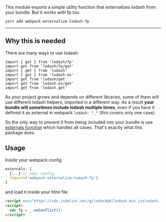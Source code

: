 <!-- [![Build Status](https://travis-ci.org/vybu/externalize-lodash.svg?branch=master)](https://travis-ci.org/vybu/externalize-lodash)
[![npm version](https://badge.fury.io/js/webpack-externalize-lodash.svg)](https://badge.fury.io/js/webpack-externalize-lodash) -->

This module exports a simple utility function that externalizes lodash from your bundle.
But it works with fp too.

`yarn add webpack-externalize-lodash-fp`

---

## Why this is needed

There are many ways to use lodash:

```
import { get } from 'lodash/fp'
import get from 'lodash/fp/get'
import { get } from 'lodash'
import { get } from 'lodash-es'
import get from 'lodash/get'
import get from 'lodash-es/get'
import get from 'lodash.get'
```

As your project grows and depends on different libraries, some of them will use different lodash helpers, imported in a different way. As a result **your bundle will sometimes include lodash multiple times**, even if you have it defined it as external in webpack `lodash: "_"` (this covers only one case).

So the only way to prevent it from being included into your bundle is use [externals function](https://webpack.js.org/configuration/externals/#function) which handles all cases. That's exactly what this package does.

## Usage

Inside your webpack config

```js
externals: [
  {...} // your config,
  require('webpack-externalize-lodash-fp')
]
```

and load it inside your html file

```html
<script src="https://cdn.jsdelivr.net/g/lodash@4(lodash.min.js+lodash.fp.min.js)"></script>
<script>
  var fp = _.noConflict();
</script>
```
